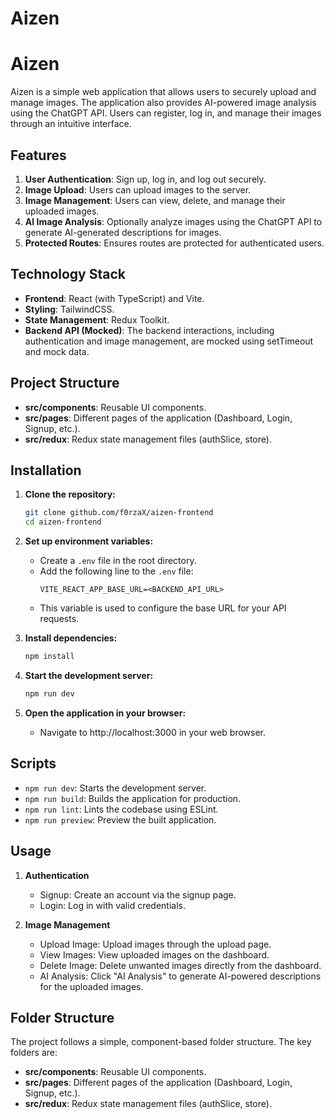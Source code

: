 # Aizen

# Aizen

Aizen is a simple web application that allows users to securely upload and manage images. The application also provides AI-powered image analysis using the ChatGPT API. Users can register, log in, and manage their images through an intuitive interface.

## Features

1. **User Authentication**: Sign up, log in, and log out securely.
2. **Image Upload**: Users can upload images to the server.
3. **Image Management**: Users can view, delete, and manage their uploaded images.
4. **AI Image Analysis**: Optionally analyze images using the ChatGPT API to generate AI-generated descriptions for images.
5. **Protected Routes**: Ensures routes are protected for authenticated users.

## Technology Stack

-   **Frontend**: React (with TypeScript) and Vite.
-   **Styling**: TailwindCSS.
-   **State Management**: Redux Toolkit.
-   **Backend API (Mocked)**: The backend interactions, including authentication and image management, are mocked using setTimeout and mock data.

## Project Structure

-   **src/components**: Reusable UI components.
-   **src/pages**: Different pages of the application (Dashboard, Login, Signup, etc.).
-   **src/redux**: Redux state management files (authSlice, store).

## Installation

1. **Clone the repository:**

    ```bash
    git clone github.com/f0rzaX/aizen-frontend
    cd aizen-frontend
    ```

2. **Set up environment variables:**

    - Create a `.env` file in the root directory.
    - Add the following line to the `.env` file:
        ```env
        VITE_REACT_APP_BASE_URL=<BACKEND_API_URL>
        ```
    - This variable is used to configure the base URL for your API requests.

3. **Install dependencies:**

    ```bash
    npm install
    ```

4. **Start the development server:**

    ```bash
    npm run dev
    ```

5. **Open the application in your browser:**
    - Navigate to http://localhost:3000 in your web browser.

## Scripts

-   `npm run dev`: Starts the development server.
-   `npm run build`: Builds the application for production.
-   `npm run lint`: Lints the codebase using ESLint.
-   `npm run preview`: Preview the built application.

## Usage

1. **Authentication**

    - Signup: Create an account via the signup page.
    - Login: Log in with valid credentials.

2. **Image Management**
    - Upload Image: Upload images through the upload page.
    - View Images: View uploaded images on the dashboard.
    - Delete Image: Delete unwanted images directly from the dashboard.
    - AI Analysis: Click "AI Analysis" to generate AI-powered descriptions for the uploaded images.

## Folder Structure

The project follows a simple, component-based folder structure. The key folders are:

-   **src/components**: Reusable UI components.
-   **src/pages**: Different pages of the application (Dashboard, Login, Signup, etc.).
-   **src/redux**: Redux state management files (authSlice, store).
